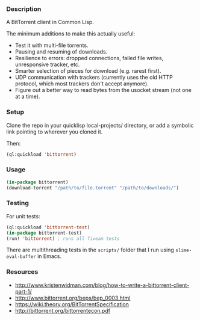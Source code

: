 ### Description
A BitTorrent client in Common Lisp.

The minimum additions to make this actually useful:

* Test it with multi-file torrents.
* Pausing and resuming of downloads.
* Resilience to errors: dropped connections, failed file writes, unresponsive tracker, etc.
* Smarter selection of pieces for download (e.g. rarest first).
* UDP communication with trackers (currently uses the old HTTP protocol, which most trackers don't accept anymore).
* Figure out a better way to read bytes from the usocket stream (not one at a time).

### Setup
Clone the repo in your quicklisp local-projects/ directory, or add a symbolic link pointing to wherever you cloned it.

Then:

```lisp
(ql:quickload 'bittorrent)
```

### Usage
```lisp
(in-package bittorrent)
(download-torrent "/path/to/file.torrent" "/path/to/downloads/")
```

### Testing
For unit tests:

```lisp
(ql:quickload 'bittorrent-test)
(in-package bittorrent-test)
(run! 'bittorrent) ; runs all fiveam tests
```

There are multithreading tests in the `scripts/` folder that I run using `slime-eval-buffer` in Emacs.

### Resources
* <http://www.kristenwidman.com/blog/how-to-write-a-bittorrent-client-part-1/>
* <http://www.bittorrent.org/beps/bep_0003.html>
* <https://wiki.theory.org/BitTorrentSpecification>
* <http://bittorrent.org/bittorrentecon.pdf>
